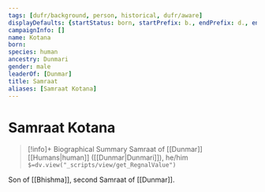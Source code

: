 ```yaml
---
tags: [dufr/background, person, historical, dufr/aware]
displayDefaults: {startStatus: born, startPrefix: b., endPrefix: d., endStatus: died}
campaignInfo: []
name: Kotana
born:
species: human
ancestry: Dunmari
gender: male
leaderOf: [Dunmar]
title: Samraat
aliases: [Samraat Kotana]
---
```

# Samraat Kotana
>[!info]+ Biographical Summary
>Samraat of [[Dunmar]]
>[[Humans|human]]  ([[Dunmar|Dunmari]]), he/him
>`$=dv.view("_scripts/view/get_RegnalValue")`

Son of [[Bhishma]], second Samraat of [[Dunmar]]. 

